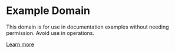 # Example Domain

This domain is for use in documentation examples without needing permission. Avoid use in operations.

[Learn more](https://iana.org/domains/example)